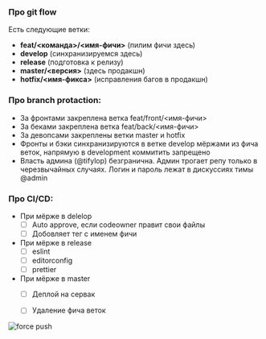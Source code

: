 ### Про git flow
Есть следующие ветки:
- **feat/<команда>/<имя-фичи>** (пилим фичи здесь)
- **develop** (синхранизируемся здесь)
- **release** (подготовка к релизу)
- **master/<версия>** (здесь продакшн)
- **hotfix/<имя-фикса>** (исправления багов в продакшн)

### Про branch protaction:
- За фронтами закреплена ветка feat/front/<имя-фичи>
- За беками закреплена ветка feat/back/<имя-фичи>
- За девопсами закреплены ветки master и hotfix
- Фронты и бэки синхранизируются в ветке develop мёржами из фича веток, напрямую в development коммитить запрещено
- Власть админа (@tifylop) безгранична. Админ трогает репу только в черезвычайных случаях. Логин и пароль лежат в дискуссиях тимы @admin

### Про CI/CD:
- При мёрже в delelop
    - [ ] Auto approve, если codeowner правит свои файлы
    - [ ] Добовляет тег с именем фичи
- При мёрже в release
    - [ ] eslint
    - [ ] editorconfig
    - [ ] prettier
- При мёрже в master
    - [ ] Деплой на сервак
    - [ ] Удаление фича веток


![force push](https://s3.us-west-2.amazonaws.com/secure.notion-static.com/b2be0d21-0718-4dc1-a555-9fba679696dc/Untitled.png?X-Amz-Algorithm=AWS4-HMAC-SHA256&X-Amz-Content-Sha256=UNSIGNED-PAYLOAD&X-Amz-Credential=AKIAT73L2G45EIPT3X45%2F20221018%2Fus-west-2%2Fs3%2Faws4_request&X-Amz-Date=20221018T165431Z&X-Amz-Expires=86400&X-Amz-Signature=032b602540082ea8789f43d91c2f296c452e42f214e37b95aca6753919a89214&X-Amz-SignedHeaders=host&response-content-disposition=filename%20%3D%22Untitled.png%22&x-id=GetObject)
